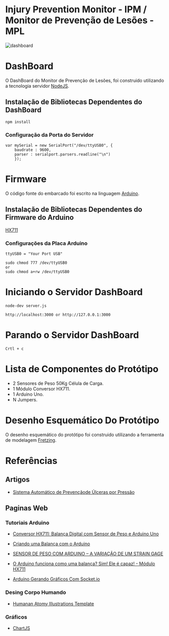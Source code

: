 # Injury Prevention Monitor - IPM / Monitor de Prevenção de Lesões - MPL

![dashboard](https://github.com/rodriguesfas/Injury-Prevention-Monitor/blob/master/user-guide/screenshot/dashboard.png)

# DashBoard

O DashBoard do Monitor de Prevenção de Lesões, foi construido utilizando a tecnologia servidor [NodeJS](https://nodejs.org/en/). 

## Instalação de Bibliotecas Dependentes do DashBoard
    
    npm install

### Configuração da Porta do Servidor

    var mySerial = new SerialPort("/dev/ttyUSB0", {
        baudrate : 9600,
        parser : serialport.parsers.readline("\n")
        });

# Firmware
O código fonte do embarcado foi escrito na linguagem [Arduino](https://arduino.cc).

## Instalação de Bibliotecas Dependentes do Firmware do Arduino   

[HX711](https://github.com/bogde/HX711)

### Configurações da Placa Arduino
    ttyUSB0 = "Your Port USB"

    sudo chmod 777 /dev/ttyUSB0
	or
    sudo chmod a+rw /dev/ttyUSB0

# Iniciando o Servidor DashBoard

    node-dev server.js

    http://localhost:3000 or http://127.0.0.1:3000

# Parando o Servidor DashBoard

    Crtl + c

# Lista de Componentes do Protótipo

- 2 Sensores de Peso 50Kg Célula de Carga.
- 1 Módulo Conversor HX711.
- 1 Arduino Uno.
- N Jumpers.

# Desenho Esquemático Do Protótipo

O desenho esquemático do protótipo foi construido utilizando a ferramenta de modelagem [Fretzing](https://fritzing.org/home/).

# Referências

## Artigos
- [Sistema Automático de Prevençãode Úlceras por Pressão](https://repositorio.uma.pt/handle/10400.13/75)

## Paginas Web

### Tutoriais Arduino
- [Conversor HX711: Balança Digital com Sensor de Peso e Arduino Uno](http://blog.baudaeletronica.com.br/conversor-hx711-para-balanca-eletronica/)

- [Criando uma Balança com o Arduino](https://www.robocore.net/tutoriais/celula-de-carga-hx711-com-arduino?fbclid=IwAR2aD6KqunSnPPSsosWZVWt0Pk9HB9HtG3jASjT7Ue2qxKIl7NotRoJ8ZkA)

- [SENSOR DE PESO COM ARDUINO – A VARIAÇÃO DE UM STRAIN GAGE](https://blog.usinainfo.com.br/sensor-de-peso-com-arduino-variacao-de-um-strain-gage/)


- [O Arduino funciona como uma balança? Sim! Ele é capaz! - Módulo HX711](https://www.youtube.com/watch?v=-qLfybfvsHw&feature=push-u-sub&attr_tag=cvjlzRGy3V1M0wxC%3A6)

- [Arduíno Gerando Gráficos Com Socket.io](http://clubedosgeeks.com.br/programacao/arduino-gerando-graficos-com-socket-io)

### Desing Corpo Humando
- [Humanan Atomy Illustrations Template](https://www.humananatomyillustrations.com/)

### Gráficos
- [ChartJS](https://www.chartjs.org/)